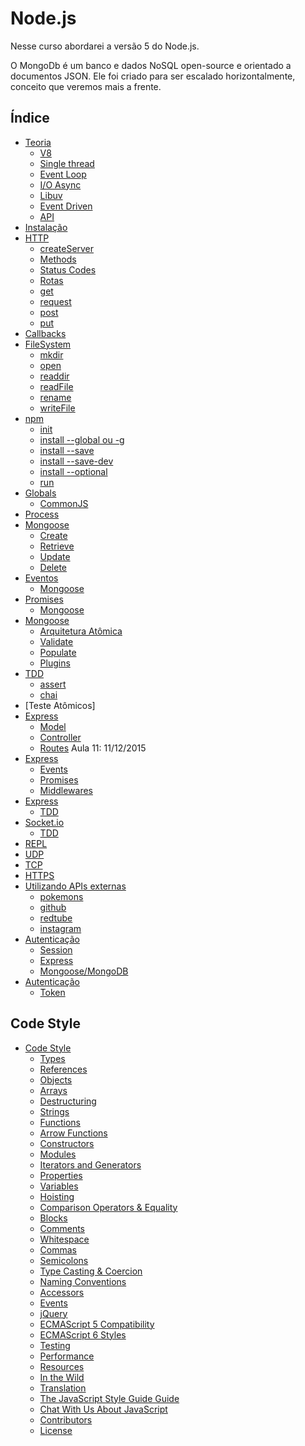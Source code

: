 # Node.js

Nesse curso abordarei a versão 5 do Node.js.

O MongoDb é um banco e dados NoSQL open-source e orientado a documentos JSON. Ele foi criado para ser escalado horizontalmente, conceito que veremos mais a frente.

## Índice

 - [Teoria](./theory.md)
   - [V8](./theory.md#v8)
   - [Single thread](./theory.md#single-thread)
   - [Event Loop](./theory.md#event-loop)
   - [I/O Async](./theory.md#io-async)
   - [Libuv](./theory.md#libuv)
   - [Event Driven](./theory.md#event-driven)
   - [API](./theory.md#api)
 - [Instalação](./installation.md)
 - [HTTP](./http.md)
	 - [createServer](./http.md#createserver)
	 - [Methods](./http.md#methods)
	 - [Status Codes](./http.md#status-codes)
	 - [Rotas](./http.md#rotas)
	 - [get](./http.md#get)
	 - [request](./http.md#request)
	 - [post](./http.md#post)
	 - [put](./http.md#put)
 - [Callbacks](./callback.md)
 - [FileSystem](./fs.md)
	 - [mkdir](./fs.md#mkdir)
	 - [open](./fs.md#open)
	 - [readdir](./fs.md#readdir)
	 - [readFile](./fs.md#readFile)
	 - [rename](./fs.md#rename)
	 - [writeFile](./fs.md#writeFile)
 - [npm](./npm.md)
	 - [init](./npm.md#init)
	 - [install --global ou -g](./npm#installglobaloug)
	 - [install --save]()
	 - [install --save-dev]()
	 - [install --optional]()
	 - [run]()
 - [Globals](./globals.md)
	 - [CommonJS](./globals.md#commonjs)
 - [Process](./process.md)
 - [Mongoose](./mongoose.md)
	 - [Create](./mongoose.md#create)
	 - [Retrieve](./mongoose.md#retrieve)
	 - [Update](./mongoose.md#update)
	 - [Delete](./mongoose.md#delete)
 - [Eventos](./events.md)
	 - [Mongoose](./events.md#mongoose)
 - [Promises](./promise.md)
	 - [Mongoose](./promise.md#mongoose)
 - [Mongoose]()
	 - [Arquitetura Atômica]()
	 - [Validate]()
	 - [Populate]()
	 - [Plugins]()
 - [TDD]()
	 - [assert]()
	 - [chai]()
 - [Teste Atômicos]
 - [Express]()
	 - [Model]()
	 - [Controller]()
	 - [Routes]()
Aula 11: 11/12/2015
 - [Express]()
	 - [Events]()
	 - [Promises]()
	 - [Middlewares]()
 - [Express]()
	 - [TDD]()
 - [Socket.io]()
	 - [TDD]()
 - [REPL]()
 - [UDP]()
 - [TCP]()
 - [HTTPS]()
 - [Utilizando APIs externas]()
	 - [pokemons]()
	 - [github]()
	 - [redtube]()
	 - [instagram]()
 - [Autenticação]()
	 - [Session]()
	 - [Express]()
	 - [Mongoose/MongoDB]()
 - [Autenticação]()
	 - [Token]()

## Code Style

 - [Code Style](./code-style.md)
	- [Types](./code-style.md#types)
	- [References](./code-style.md#references)
	- [Objects](./code-style.md#objects)
	- [Arrays](./code-style.md#arrays)
	- [Destructuring](./code-style.md#destructuring)
	- [Strings](./code-style.md#strings)
	- [Functions](./code-style.md#functions)
	- [Arrow Functions](./code-style.md#arrow-functions)
	- [Constructors](./code-style.md#constructors)
	- [Modules](./code-style.md#modules)
	- [Iterators and Generators](./code-style.md#iterators-and-generators)
	- [Properties](./code-style.md#properties)
	- [Variables](./code-style.md#variables)
	- [Hoisting](./code-style.md#hoisting)
	- [Comparison Operators & Equality](./code-style.md#comparison-operators--equality)
	- [Blocks](./code-style.md#blocks)
	- [Comments](./code-style.md#comments)
	- [Whitespace](./code-style.md#whitespace)
	- [Commas](./code-style.md#commas)
	- [Semicolons](./code-style.md#semicolons)
	- [Type Casting & Coercion](./code-style.md#type-casting--coercion)
	- [Naming Conventions](./code-style.md#naming-conventions)
	- [Accessors](./code-style.md#accessors)
	- [Events](./code-style.md#events)
	- [jQuery](./code-style.md#jquery)
	- [ECMAScript 5 Compatibility](./code-style.md#ecmascript-5-compatibility)
	- [ECMAScript 6 Styles](./code-style.md#ecmascript-6-styles)
	- [Testing](./code-style.md#testing)
	- [Performance](./code-style.md#performance)
	- [Resources](./code-style.md#resources)
	- [In the Wild](./code-style.md#in-the-wild)
	- [Translation](./code-style.md#translation)
	- [The JavaScript Style Guide Guide](./code-style.md#the-javascript-style-guide-guide)
	- [Chat With Us About JavaScript](./code-style.md#chat-with-us-about-javascript)
	- [Contributors](./code-style.md#contributors)
	- [License](./code-style.md#license)